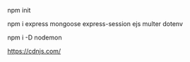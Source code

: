 npm init

npm i express mongoose express-session ejs multer dotenv

npm i -D nodemon

https://cdnjs.com/

